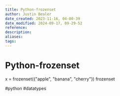 ```yaml
---
title: Python-frozenset
author: Justin Bealer
date_created: 2023-11-16, 04-00-39
date_modified: 2024-09-17, 09-29-52
reference: 
description: 
aliases: 
tags: 
---
```

# Python-frozenset

x = frozenset({"apple", "banana", "cherry"}) 	frozenset
<!--ID: 1639528995699-->


  #python #datatypes
